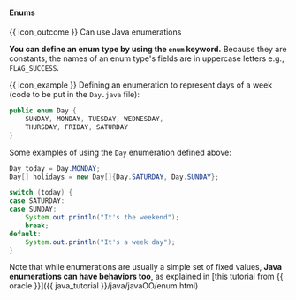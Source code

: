 <div id="title">

#### Enums

</div>

<span id="prereqs"></span>

<span id="outcomes">{{ icon_outcome }} Can use Java enumerations</span>

<div id="body">

**You can define an enum type by using the `enum` keyword.** Because they are constants, the names of an enum type's fields are in uppercase letters e.g., `FLAG_SUCCESS`.

<box>

{{ icon_example }} Defining an enumeration to represent days of a week (code to be put in the `Day.java` file):

```java
public enum Day {
    SUNDAY, MONDAY, TUESDAY, WEDNESDAY,
    THURSDAY, FRIDAY, SATURDAY
}
```
Some examples of using the `Day` enumeration defined above:
```java
Day today = Day.MONDAY;
Day[] holidays = new Day[]{Day.SATURDAY, Day.SUNDAY};

switch (today) {
case SATURDAY:
case SUNDAY:
    System.out.println("It's the weekend");
    break;
default:
    System.out.println("It's a week day");
}
```

</box>

Note that while enumerations are usually a simple set of fixed values, **Java enumerations can have behaviors too**, as explained in [this tutorial from {{ oracle }}]({{ java_tutorial }}/java/javaOO/enum.html)

</div>

<div id="extras">
</div>